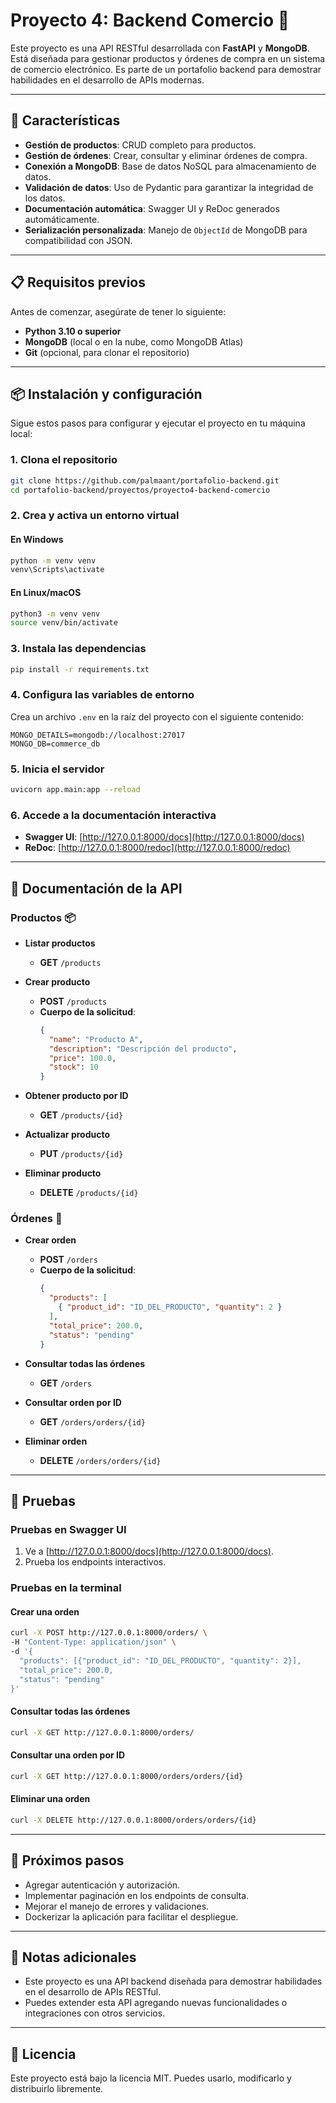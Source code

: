 # Proyecto 4: Backend Comercio 🛒

Este proyecto es una API RESTful desarrollada con **FastAPI** y **MongoDB**. Está diseñada para gestionar productos y órdenes de compra en un sistema de comercio electrónico. Es parte de un portafolio backend para demostrar habilidades en el desarrollo de APIs modernas.

---

## 🚀 Características

- **Gestión de productos**: CRUD completo para productos.
- **Gestión de órdenes**: Crear, consultar y eliminar órdenes de compra.
- **Conexión a MongoDB**: Base de datos NoSQL para almacenamiento de datos.
- **Validación de datos**: Uso de Pydantic para garantizar la integridad de los datos.
- **Documentación automática**: Swagger UI y ReDoc generados automáticamente.
- **Serialización personalizada**: Manejo de `ObjectId` de MongoDB para compatibilidad con JSON.

---

## 📋 Requisitos previos

Antes de comenzar, asegúrate de tener lo siguiente:

- **Python 3.10 o superior**
- **MongoDB** (local o en la nube, como MongoDB Atlas)
- **Git** (opcional, para clonar el repositorio)

---

## 📦 Instalación y configuración

Sigue estos pasos para configurar y ejecutar el proyecto en tu máquina local:

### 1. Clona el repositorio
```bash
git clone https://github.com/palmaant/portafolio-backend.git
cd portafolio-backend/proyectos/proyecto4-backend-comercio
```

### 2. Crea y activa un entorno virtual

#### En Windows
```bash
python -m venv venv
venv\Scripts\activate
```

#### En Linux/macOS
```bash
python3 -m venv venv
source venv/bin/activate
```

### 3. Instala las dependencias
```bash
pip install -r requirements.txt
```

### 4. Configura las variables de entorno
Crea un archivo `.env` en la raíz del proyecto con el siguiente contenido:
```env
MONGO_DETAILS=mongodb://localhost:27017
MONGO_DB=commerce_db
```

### 5. Inicia el servidor
```bash
uvicorn app.main:app --reload
```

### 6. Accede a la documentación interactiva
- **Swagger UI**: [http://127.0.0.1:8000/docs](http://127.0.0.1:8000/docs)
- **ReDoc**: [http://127.0.0.1:8000/redoc](http://127.0.0.1:8000/redoc)

---

## 📖 Documentación de la API

### Productos 📦

- **Listar productos**
  - **GET** `/products`

- **Crear producto**
  - **POST** `/products`
  - **Cuerpo de la solicitud**:
    ```json
    {
      "name": "Producto A",
      "description": "Descripción del producto",
      "price": 100.0,
      "stock": 10
    }
    ```

- **Obtener producto por ID**
  - **GET** `/products/{id}`

- **Actualizar producto**
  - **PUT** `/products/{id}`

- **Eliminar producto**
  - **DELETE** `/products/{id}`

### Órdenes 🧾

- **Crear orden**
  - **POST** `/orders`
  - **Cuerpo de la solicitud**:
    ```json
    {
      "products": [
        { "product_id": "ID_DEL_PRODUCTO", "quantity": 2 }
      ],
      "total_price": 200.0,
      "status": "pending"
    }
    ```

- **Consultar todas las órdenes**
  - **GET** `/orders`

- **Consultar orden por ID**
  - **GET** `/orders/orders/{id}`

- **Eliminar orden**
  - **DELETE** `/orders/orders/{id}`

---

## 🧪 Pruebas

### Pruebas en Swagger UI
1. Ve a [http://127.0.0.1:8000/docs](http://127.0.0.1:8000/docs).
2. Prueba los endpoints interactivos.

### Pruebas en la terminal

#### Crear una orden
```bash
curl -X POST http://127.0.0.1:8000/orders/ \
-H "Content-Type: application/json" \
-d '{
  "products": [{"product_id": "ID_DEL_PRODUCTO", "quantity": 2}],
  "total_price": 200.0,
  "status": "pending"
}'
```

#### Consultar todas las órdenes
```bash
curl -X GET http://127.0.0.1:8000/orders/
```

#### Consultar una orden por ID
```bash
curl -X GET http://127.0.0.1:8000/orders/orders/{id}
```

#### Eliminar una orden
```bash
curl -X DELETE http://127.0.0.1:8000/orders/orders/{id}
```

---

## 📅 Próximos pasos

- Agregar autenticación y autorización.
- Implementar paginación en los endpoints de consulta.
- Mejorar el manejo de errores y validaciones.
- Dockerizar la aplicación para facilitar el despliegue.

---

## 📝 Notas adicionales

- Este proyecto es una API backend diseñada para demostrar habilidades en el desarrollo de APIs RESTful.
- Puedes extender esta API agregando nuevas funcionalidades o integraciones con otros servicios.

---

## 📄 Licencia

Este proyecto está bajo la licencia MIT. Puedes usarlo, modificarlo y distribuirlo libremente.